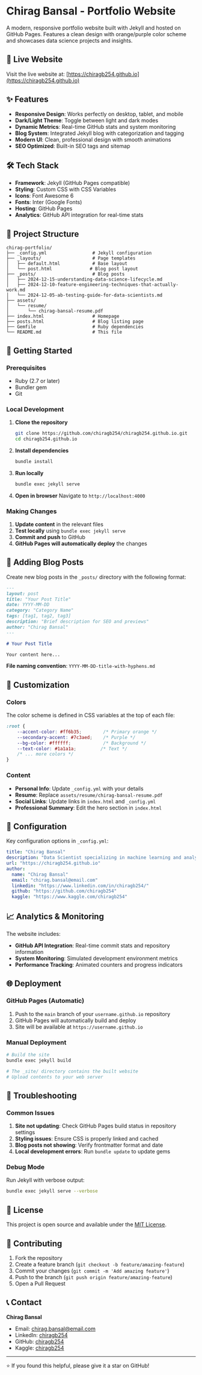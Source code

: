 # Chirag Bansal - Portfolio Website

A modern, responsive portfolio website built with Jekyll and hosted on GitHub Pages. Features a clean design with orange/purple color scheme and showcases data science projects and insights.

## 🚀 Live Website

Visit the live website at: [https://chiragb254.github.io](https://chiragb254.github.io)

## ✨ Features

- **Responsive Design**: Works perfectly on desktop, tablet, and mobile
- **Dark/Light Theme**: Toggle between light and dark modes
- **Dynamic Metrics**: Real-time GitHub stats and system monitoring
- **Blog System**: Integrated Jekyll blog with categorization and tagging
- **Modern UI**: Clean, professional design with smooth animations
- **SEO Optimized**: Built-in SEO tags and sitemap

## 🛠️ Tech Stack

- **Framework**: Jekyll (GitHub Pages compatible)
- **Styling**: Custom CSS with CSS Variables
- **Icons**: Font Awesome 6
- **Fonts**: Inter (Google Fonts)
- **Hosting**: GitHub Pages
- **Analytics**: GitHub API integration for real-time stats

## 📁 Project Structure

```
chirag-portfolio/
├── _config.yml                 # Jekyll configuration
├── _layouts/                   # Page templates
│   ├── default.html            # Base layout
│   └── post.html              # Blog post layout
├── _posts/                     # Blog posts
│   ├── 2024-12-15-understanding-data-science-lifecycle.md
│   ├── 2024-12-10-feature-engineering-techniques-that-actually-work.md
│   └── 2024-12-05-ab-testing-guide-for-data-scientists.md
├── assets/
│   └── resume/
│       └── chirag-bansal-resume.pdf
├── index.html                  # Homepage
├── posts.html                  # Blog listing page
├── Gemfile                     # Ruby dependencies
└── README.md                   # This file
```

## 🚀 Getting Started

### Prerequisites

- Ruby (2.7 or later)
- Bundler gem
- Git

### Local Development

1. **Clone the repository**
   ```bash
   git clone https://github.com/chiragb254/chiragb254.github.io.git
   cd chiragb254.github.io
   ```

2. **Install dependencies**
   ```bash
   bundle install
   ```

3. **Run locally**
   ```bash
   bundle exec jekyll serve
   ```

4. **Open in browser**
   Navigate to `http://localhost:4000`

### Making Changes

1. **Update content** in the relevant files
2. **Test locally** using `bundle exec jekyll serve`
3. **Commit and push** to GitHub
4. **GitHub Pages will automatically deploy** the changes

## 📝 Adding Blog Posts

Create new blog posts in the `_posts/` directory with the following format:

```markdown
---
layout: post
title: "Your Post Title"
date: YYYY-MM-DD
category: "Category Name"
tags: [tag1, tag2, tag3]
description: "Brief description for SEO and previews"
author: "Chirag Bansal"
---

# Your Post Title

Your content here...
```

**File naming convention**: `YYYY-MM-DD-title-with-hyphens.md`

## 🎨 Customization

### Colors

The color scheme is defined in CSS variables at the top of each file:

```css
:root {
    --accent-color: #ff6b35;        /* Primary orange */
    --secondary-accent: #7c3aed;    /* Purple */
    --bg-color: #ffffff;            /* Background */
    --text-color: #1a1a1a;         /* Text */
    /* ... more colors */
}
```

### Content

- **Personal Info**: Update `_config.yml` with your details
- **Resume**: Replace `assets/resume/chirag-bansal-resume.pdf`
- **Social Links**: Update links in `index.html` and `_config.yml`
- **Professional Summary**: Edit the hero section in `index.html`

## 🔧 Configuration

Key configuration options in `_config.yml`:

```yaml
title: "Chirag Bansal"
description: "Data Scientist specializing in machine learning and analytics solutions"
url: "https://chiragb254.github.io"
author:
  name: "Chirag Bansal"
  email: "chirag.bansal@email.com"
  linkedin: "https://www.linkedin.com/in/chiragb254/"
  github: "https://github.com/chiragb254"
  kaggle: "https://www.kaggle.com/chiragb254"
```

## 📈 Analytics & Monitoring

The website includes:
- **GitHub API Integration**: Real-time commit stats and repository information
- **System Monitoring**: Simulated development environment metrics
- **Performance Tracking**: Animated counters and progress indicators

## 🌐 Deployment

### GitHub Pages (Automatic)

1. Push to the `main` branch of your `username.github.io` repository
2. GitHub Pages will automatically build and deploy
3. Site will be available at `https://username.github.io`

### Manual Deployment

```bash
# Build the site
bundle exec jekyll build

# The _site/ directory contains the built website
# Upload contents to your web server
```

## 🐛 Troubleshooting

### Common Issues

1. **Site not updating**: Check GitHub Pages build status in repository settings
2. **Styling issues**: Ensure CSS is properly linked and cached
3. **Blog posts not showing**: Verify frontmatter format and date
4. **Local development errors**: Run `bundle update` to update gems

### Debug Mode

Run Jekyll with verbose output:
```bash
bundle exec jekyll serve --verbose
```

## 📄 License

This project is open source and available under the [MIT License](LICENSE).

## 🤝 Contributing

1. Fork the repository
2. Create a feature branch (`git checkout -b feature/amazing-feature`)
3. Commit your changes (`git commit -m 'Add amazing feature'`)
4. Push to the branch (`git push origin feature/amazing-feature`)
5. Open a Pull Request

## 📞 Contact

**Chirag Bansal**
- Email: chirag.bansal@email.com
- LinkedIn: [chiragb254](https://www.linkedin.com/in/chiragb254/)
- GitHub: [chiragb254](https://github.com/chiragb254)
- Kaggle: [chiragb254](https://www.kaggle.com/chiragb254)

---

⭐ If you found this helpful, please give it a star on GitHub!